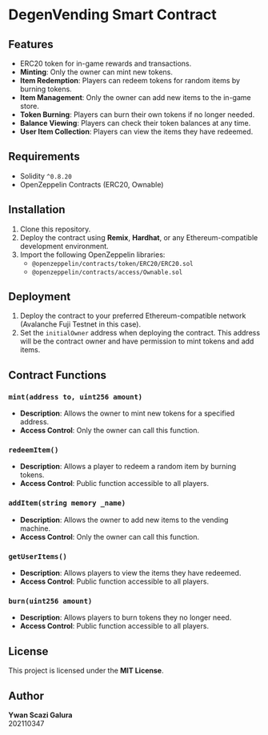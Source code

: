 # DegenVending Smart Contract

## Features
- ERC20 token for in-game rewards and transactions.
- **Minting**: Only the owner can mint new tokens.
- **Item Redemption**: Players can redeem tokens for random items by burning tokens.
- **Item Management**: Only the owner can add new items to the in-game store.
- **Token Burning**: Players can burn their own tokens if no longer needed.
- **Balance Viewing**: Players can check their token balances at any time.
- **User Item Collection**: Players can view the items they have redeemed.

## Requirements
- Solidity `^0.8.20`
- OpenZeppelin Contracts (ERC20, Ownable)

## Installation
1. Clone this repository.
2. Deploy the contract using **Remix**, **Hardhat**, or any Ethereum-compatible development environment.
3. Import the following OpenZeppelin libraries:
   - `@openzeppelin/contracts/token/ERC20/ERC20.sol`
   - `@openzeppelin/contracts/access/Ownable.sol`

## Deployment
1. Deploy the contract to your preferred Ethereum-compatible network (Avalanche Fuji Testnet in this case).
2. Set the `initialOwner` address when deploying the contract. This address will be the contract owner and have permission to mint tokens and add items.

## Contract Functions

### `mint(address to, uint256 amount)`
- **Description**: Allows the owner to mint new tokens for a specified address.
- **Access Control**: Only the owner can call this function.

### `redeemItem()`
- **Description**: Allows a player to redeem a random item by burning tokens.
- **Access Control**: Public function accessible to all players.

### `addItem(string memory _name)`
- **Description**: Allows the owner to add new items to the vending machine.
- **Access Control**: Only the owner can call this function.

### `getUserItems()`
- **Description**: Allows players to view the items they have redeemed.
- **Access Control**: Public function accessible to all players.

### `burn(uint256 amount)`
- **Description**: Allows players to burn tokens they no longer need.
- **Access Control**: Public function accessible to all players.

## License
This project is licensed under the **MIT License**.

## Author
**Ywan Scazi Galura**  
202110347
